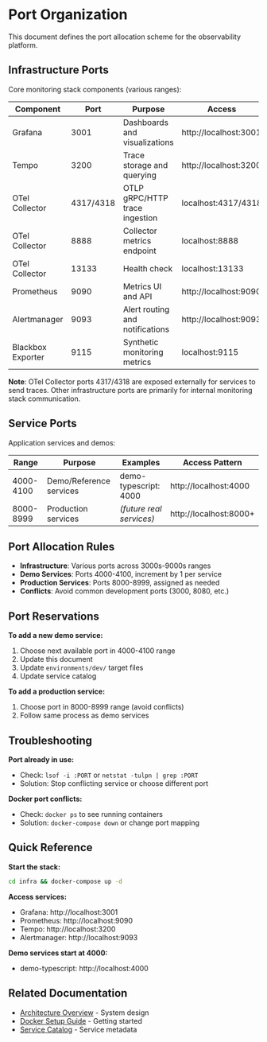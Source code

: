 # Port Organization

This document defines the port allocation scheme for the observability platform.

## Infrastructure Ports

Core monitoring stack components (various ranges):

| Component | Port | Purpose | Access |
|-----------|------|---------|--------|
| Grafana | 3001 | Dashboards and visualizations | http://localhost:3001 |
| Tempo | 3200 | Trace storage and querying | http://localhost:3200 |
| OTel Collector | 4317/4318 | OTLP gRPC/HTTP trace ingestion | localhost:4317/4318 |
| OTel Collector | 8888 | Collector metrics endpoint | localhost:8888 |
| OTel Collector | 13133 | Health check | localhost:13133 |
| Prometheus | 9090 | Metrics UI and API | http://localhost:9090 |
| Alertmanager | 9093 | Alert routing and notifications | http://localhost:9093 |
| Blackbox Exporter | 9115 | Synthetic monitoring metrics | localhost:9115 |

**Note**: OTel Collector ports 4317/4318 are exposed externally for services to send traces. Other infrastructure ports are primarily for internal monitoring stack communication.

## Service Ports

Application services and demos:

| Range | Purpose | Examples | Access Pattern |
|-------|---------|----------|----------------|
| 4000-4100 | Demo/Reference services | demo-typescript: 4000 | http://localhost:4000 |
| 8000-8999 | Production services | *(future real services)* | http://localhost:8000+ |

## Port Allocation Rules

- **Infrastructure**: Various ports across 3000s-9000s ranges
- **Demo Services**: Ports 4000-4100, increment by 1 per service
- **Production Services**: Ports 8000-8999, assigned as needed
- **Conflicts**: Avoid common development ports (3000, 8080, etc.)

## Port Reservations

**To add a new demo service:**
1. Choose next available port in 4000-4100 range
2. Update this document
3. Update `environments/dev/` target files
4. Update service catalog

**To add a production service:**
1. Choose port in 8000-8999 range (avoid conflicts)
2. Follow same process as demo services

## Troubleshooting

**Port already in use:**
- Check: `lsof -i :PORT` or `netstat -tulpn | grep :PORT`
- Solution: Stop conflicting service or choose different port

**Docker port conflicts:**
- Check: `docker ps` to see running containers
- Solution: `docker-compose down` or change port mapping

## Quick Reference

**Start the stack:**
```bash
cd infra && docker-compose up -d
```

**Access services:**
- Grafana: http://localhost:3001
- Prometheus: http://localhost:9090
- Tempo: http://localhost:3200
- Alertmanager: http://localhost:9093

**Demo services start at 4000:**
- demo-typescript: http://localhost:4000

## Related Documentation

- [Architecture Overview](architecture.md) - System design
- [Docker Setup Guide](docker-setup-guide.md) - Getting started
- [Service Catalog](../catalog/) - Service metadata
